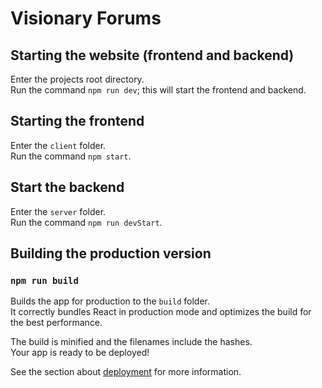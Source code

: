 # Visionary Forums

## Starting the website (frontend and backend)
Enter the projects root directory.\
Run the command `npm run dev`; this will start the frontend and backend.

## Starting the frontend
Enter the `client` folder.\
Run the command `npm start`.

## Start the backend
Enter the `server` folder.\
Run the command `npm run devStart`.

## Building the production version
### `npm run build`
Builds the app for production to the `build` folder.\
It correctly bundles React in production mode and optimizes the build for the best performance.

The build is minified and the filenames include the hashes.\
Your app is ready to be deployed!

See the section about [deployment](https://facebook.github.io/create-react-app/docs/deployment) for more information.